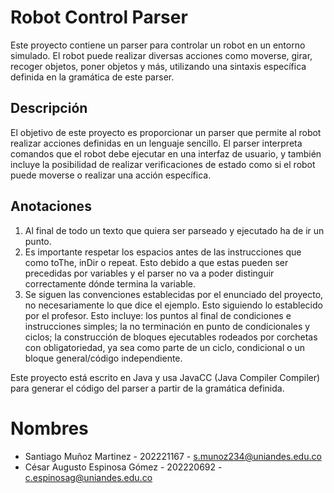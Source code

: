# Robot Control Parser

Este proyecto contiene un parser para controlar un robot en un entorno simulado. El robot puede realizar diversas acciones como moverse, girar, recoger objetos, poner objetos y más, utilizando una sintaxis específica definida en la gramática de este parser.


## Descripción

El objetivo de este proyecto es proporcionar un parser que permite al robot realizar acciones definidas en un lenguaje sencillo. El parser interpreta comandos que el robot debe ejecutar en una interfaz de usuario, y también incluye la posibilidad de realizar verificaciones de estado como si el robot puede moverse o realizar una acción específica.

## Anotaciones
1. Al final de todo un texto que quiera ser parseado y ejecutado ha de ir un punto.
2. Es importante respetar los espacios antes de las instrucciones que como toThe, inDir o repeat. Esto debido a que estas pueden ser precedidas por variables y el parser no va a poder distinguir correctamente dónde termina la variable.
3. Se siguen las convenciones establecidas por el enunciado del proyecto, no necesariamente lo que dice el ejemplo. Esto siguiendo lo establecido por el profesor. Esto incluye: los puntos al final de condiciones e instrucciones simples; la no terminación en punto de condicionales y ciclos; la construcción de bloques ejecutables rodeados por corchetas con obligatoriedad, ya sea como parte de un ciclo, condicional o un bloque general/código independiente.

Este proyecto está escrito en Java y usa JavaCC (Java Compiler Compiler) para generar el código del parser a partir de la gramática definida.

# Nombres
- Santiago Muñoz Martinez - 202221167 - s.munoz234@uniandes.edu.co
- César Augusto Espinosa Gómez - 202220692 - c.espinosag@uniandes.edu.co 
